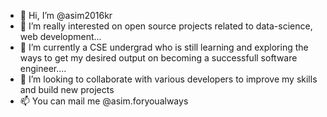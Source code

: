 - 👋 Hi, I’m @asim2016kr
- 👀 I’m really interested on open source projects related to data-science, web development...
- 🌱 I’m currently a CSE undergrad who is still learning and exploring the ways to get my desired output on becoming a successfull software engineer.... 
- 💞️ I’m looking to collaborate with various developers to improve my skills and build new projects 
- 📫 You can mail me @asim.foryoualways

<!---
asim2016kr/asim2016kr is a ✨ special ✨ repository because its `README.md` (this file) appears on your GitHub profile.
You can click the Preview link to take a look at your changes.
--->
